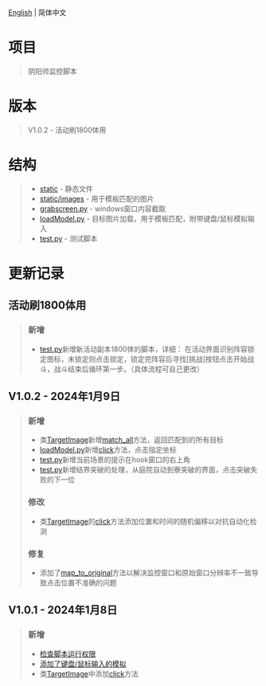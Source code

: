 [English](./README.EN.md) | 简体中文
# 项目
> 阴阳师监控脚本 
# 版本
> V1.0.2 - 活动刷1800体用


# 结构
> - [static](./static/) - 静态文件
> - [static/images](./static/images/) - 用于模板匹配的图片
> - [grabscreen.py](./grabscreen.py) - windows窗口内容截取
> - [loadModel.py](./loadModel.py) - 目标图片加载，用于模板匹配，附带键盘/鼠标模拟输入
> - [test.py](./test.py) - 测试脚本


# 更新记录
## 活动刷1800体用
> ### 新增
> - [test.py](./test.py#L307-L364)新增新活动副本1800体的脚本，详细：
> 在活动界面识别阵容锁定图标，未锁定则点击锁定，锁定完阵容后寻找[挑战]按钮点击开始战斗，战斗结束后循环第一步。（具体流程可自己更改）

## V1.0.2 - 2024年1月9日
> ### 新增
> - 类[TargetImage](./loadModel.py#L52)新增[match_all](./loadModel.py#L83-L104)方法，返回匹配到的所有目标
> - [loadModel.py](./loadModel.py)新增[click](./loadModel.py#L425-L454)方法，点击指定坐标
> - [test.py](./test.py#L309-L329)新增当前场景的提示在hook窗口的右上角
> - [test.py](./test.py#L182-L306)新增结界突破的处理，从庭院自动到寮突破的界面，点击突破失败的下一位
> ### 修改
> - 类[TargetImage](./loadModel.py#L52)的[click](./loadModel.py#L106-L133)方法添加位置和时间的随机偏移以对抗自动化检测
> ### 修复
> - 添加了[map_to_original](./loadModel.py#L29)方法以解决监控窗口和原始窗口分辨率不一致导致点击位置不准确的问题


## V1.0.1 - 2024年1月8日
> ### 新增
> - [检查脚本运行权限](./test.py#L205-L208)
> - [添加了键盘/鼠标输入的模拟](./loadModel.py#L114-L318)
> - 类[TargetImage](./loadModel.py#L28-L70)中添加[click](./loadModel.py#L59-L70)方法